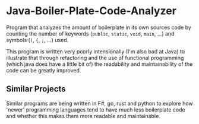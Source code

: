 # Java-Boiler-Plate-Code-Analyzer

Program that analyzes the amount of boilerplate in its own sources code by counting the number of keywords (`public`, `static`, `void`, `main`, ...) and symbols (`(`, `{`, `;`, ...) used.

This program is written very poorly intensionally (I'm also bad at Java) to illustrate that through refactoring and the use of functional programming (which java does have a little bit of) the readability and maintainability of the code can be greatly improved.

## Similar Projects

Similar programs are being written in F#, go, rust and python to explore how 'newer' programming languages tend to have much less boilerplate code and whether this makes them more readable and maintainable.
